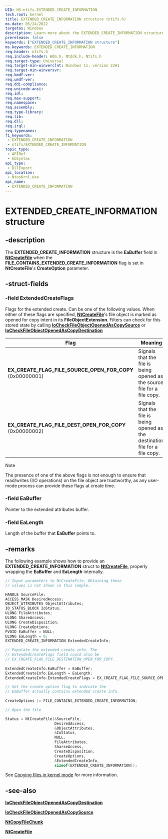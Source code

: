 ```yaml
---
UID: NS:ntifs.EXTENDED_CREATE_INFORMATION
tech.root: kernel
title: EXTENDED_CREATE_INFORMATION structure (ntifs.h)
ms.date: 05/24/2022
targetos: Windows
description: Learn more about the EXTENDED_CREATE_INFORMATION structure.
prerelease: false
keywords: ["EXTENDED_CREATE_INFORMATION structure"]
ms.keywords: EXTENDED_CREATE_INFORMATION
req.header: ntifs.h
req.include-header: Wdm.h, Ntddk.h, Ntifs.h
req.target-type: Universal
req.target-min-winverclnt: Windows 11, version 22H1
req.target-min-winversvr: 
req.kmdf-ver: 
req.umdf-ver: 
req.ddi-compliance:
req.unicode-ansi: 
req.idl: 
req.max-support: 
req.namespace: 
req.assembly: 
req.type-library: 
req.lib:
req.dll:
req.irql:
req.typenames: 
f1_keywords:
 - EXTENDED_CREATE_INFORMATION
 - ntifs/EXTENDED_CREATE_INFORMATION
topic_type:
 - APIRef
 - kbSyntax
api_type:
 - DllExport
api_location:
 - NtosKrnl.exe
api_name:
 - EXTENDED_CREATE_INFORMATION
---
```


# EXTENDED_CREATE_INFORMATION structure

## -description

The **EXTENDED_CREATE_INFORMATION** structure is the **EaBuffer** field in [**NtCreateFile**](/windows-hardware/drivers/ddi/ntifs/nf-ntifs-ntcreatefile) when the **FILE_CONTAINS_EXTENDED_CREATE_INFORMATION** flag is set in **NtCreateFile**'s **CreateOption** parameter.

## -struct-fields

### -field ExtendedCreateFlags

Flags for the extended create. Can be one of the following values. When either of these flags are specified, [**NtCreateFile**](/windows-hardware/drivers/ddi/ntifs/nf-ntifs-ntcreatefile)'s file object is marked as opened for copy intent in its **FileObjectExtension**. Filters can check for this stored state by calling [**IoCheckFileObjectOpenedAsCopySource**](nf-ntifs-iocheckfileobjectopenedascopysource.md) or [**IoCheckFileObjectOpenedAsCopyDestination**](nf-ntifs-iocheckfileobjectopenedascopydestination.md)

| Flag | Meaning |
| ---- | ------- |
| **EX_CREATE_FLAG_FILE_SOURCE_OPEN_FOR_COPY** (0x00000001) | Signals that the file is being opened as the source file for a file copy. |
| **EX_CREATE_FLAG_FILE_DEST_OPEN_FOR_COPY** (0x00000002) | Signals that the file is being opened as the destination file for a file copy. |

> [!NOTE]
> The presence of one of the above flags is not enough to ensure that read/writes (I/O operations) on the file object are trustworthy, as any user-mode process can provide these flags at create time.

### -field EaBuffer

Pointer to the extended attributes buffer.

### -field EaLength

Length of the buffer that **EaBuffer** points to.

## -remarks

The following example shows how to provide an **EXTENDED_CREATE_INFORMATION** struct to [**NtCreateFile**](/windows-hardware/drivers/ddi/ntifs/nf-ntifs-ntcreatefile), properly wrapping the **EaBuffer** and **EaLength** internally.

``` C
// Input parameters to NtCreateFile. Obtaining these
// values is not shown in this sample.

HANDLE SourceFile; 
ACCESS_MASK DesiredAccess; 
OBJECT_ATTRIBUTES ObjectAttributes; 
IO_STATUS_BLOCK IoStatus; 
ULONG FileAttributes; 
ULONG ShareAccess; 
ULONG CreateDisposition; 
ULONG CreateOptions; 
PVOID EaBuffer = NULL; 
ULONG EaLength = 0; 
EXTENDED_CREATE_INFORMATION ExtendedCreateInfo; 

// Populate the extended create info. The
// ExtendedCreateFlags field could also be
// EX_CREATE_FLAG_FILE_DESTINATION_OPEN_FOR_COPY.
 
ExtendedCreateInfo.EaBuffer = EaBuffer; 
ExtendedCreateInfo.EaLength = EaLength; 
ExtendedCreateInfo.ExtendedCreateFlags = EX_CREATE_FLAG_FILE_SOURCE_OPEN_FOR_COPY; 

// Set the create option flag to indicate the
// EaBuffer actually contains extended create info.
 
CreateOptions |= FILE_CONTAINS_EXTENDED_CREATE_INFORMATION; 

// Open the file 

Status = NtCreateFile(&SourceFile, 
                      DesiredAccess, 
                      &ObjectAttributes, 
                      &IoStatus, 
                      NULL, 
                      FileAttributes, 
                      SharseAccess, 
                      CreateDisposition, 
                      CreateOptions, 
                      &ExtendedCreateInfo, 
                      sizeof(EXTENDED_CREATE_INFORMATION));
```

See [Copying files in kernel mode](km-file-copy.md) for more information.

## -see-also

[**IoCheckFileObjectOpenedAsCopyDestination**](nf-ntifs-iocheckfileobjectopenedascopydestination.md)

[**IoCheckFileObjectOpenedAsCopySource**](nf-ntifs-iocheckfileobjectopenedascopysource.md)

[**NtCopyFileChunk**](nf-ntifs-ntcopyfilechunk.md)

[**NtCreateFile**](/windows-hardware/drivers/ddi/ntifs/nf-ntifs-ntcreatefile)
